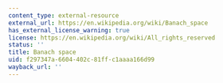 ```yaml
---
content_type: external-resource
external_url: https://en.wikipedia.org/wiki/Banach_space
has_external_license_warning: true
license: https://en.wikipedia.org/wiki/All_rights_reserved
status: ''
title: Banach space
uid: f297347a-6604-402c-81ff-c1aaaa166d99
wayback_url: ''
---
```


